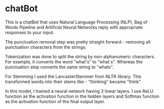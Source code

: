 # chatBot

This is a chatBot that uses Natural Language Processing (NLP), Bag of Words Pipeline and Artificial Neural Networks reply with appropriate responses to your input.

The punctuation removal step was pretty straight forward - removing all punctuation characters from the strings.

Tokenization was done to split the string by non-alphanumeric characters. For example, it converts the word "what's" to "what s". Whereas the punctuation step converts the same string to "whats".

For Stemming I used the LancasterStemmer from NLTK library. This transformed words into their stems like - "thinking" became "think".

In this model, I trained a neural network having 3 linear layers. I use ReLU function as the activation function in the hidden layers and Softmax function as the activation function of the final output layer.
